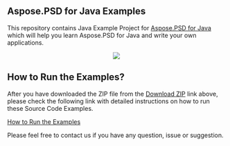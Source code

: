 ## Aspose.PSD for Java Examples

This repository contains Java Example Project for [Aspose.PSD for Java](https://products.aspose.com/psd/java) which will help you learn Aspose.PSD for Java and write your own applications.

<p align="center">
  <a title="Download Examples ZIP" href="https://github.com/aspose-psd/Aspose.PSD-for-Java/archive/master.zip">
	<img src="https://raw.github.com/AsposeExamples/java-examples-dashboard/master/images/downloadZip-Button-Large.png" />
  </a>
</p>


## How to Run the Examples?

After you have downloaded the ZIP file from the [Download ZIP](https://github.com/aspose-psd/Aspose.PSD-for-Java/archive/master.zip) link above, please check the following link with detailed instructions on how to run these Source Code Examples.

[How to Run the Examples](https://docs.aspose.com/display/psdjava/How+to+Run+the+Examples)

Please feel free to contact us if you have any question, issue or suggestion.
